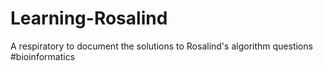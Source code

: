 # Learning-Rosalind
A respiratory to document the solutions to Rosalind's algorithm questions #bioinformatics
